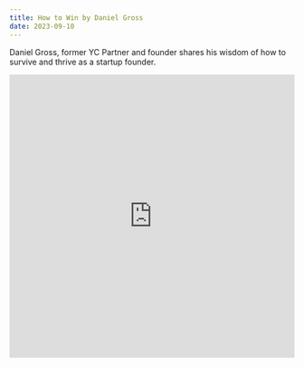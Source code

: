 ```yaml
---
title: How to Win by Daniel Gross
date: 2023-09-10
---
```


Daniel Gross, former YC Partner and founder shares his wisdom of how to survive and thrive as a startup founder.

<iframe width="100%" height="500" src="https://www.youtube.com/embed/LH1bewTg-P4?si=6D44QkKIXi4TSExJ" title="YouTube video player" frameborder="0" allow="accelerometer; autoplay; clipboard-write; encrypted-media; gyroscope; picture-in-picture; web-share" allowfullscreen></iframe>
